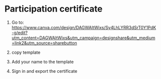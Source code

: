 # Participation certificate

1) Go to: [https://www.canva.com/design/DAGWAltWixs/Sy4LhLYRR3dSrT0Y1PdK-g/edit?utm_content=DAGWAltWixs&utm_campaign=designshare&utm_medium=link2&utm_source=sharebutton
](https://www.canva.com/design/DAGWAltWixs/Sy4LhLYRR3dSrT0Y1PdK-g/edit)
2) copy template
3) Add your name to the template

4) Sign in and export the certificate
